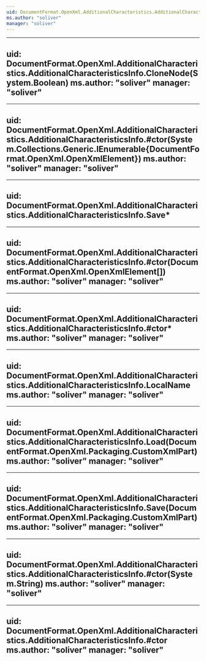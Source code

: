 ```yaml
---
uid: DocumentFormat.OpenXml.AdditionalCharacteristics.AdditionalCharacteristicsInfo
ms.author: "soliver"
manager: "soliver"
---
```


---
uid: DocumentFormat.OpenXml.AdditionalCharacteristics.AdditionalCharacteristicsInfo.CloneNode(System.Boolean)
ms.author: "soliver"
manager: "soliver"
---

---
uid: DocumentFormat.OpenXml.AdditionalCharacteristics.AdditionalCharacteristicsInfo.#ctor(System.Collections.Generic.IEnumerable{DocumentFormat.OpenXml.OpenXmlElement})
ms.author: "soliver"
manager: "soliver"
---

---
uid: DocumentFormat.OpenXml.AdditionalCharacteristics.AdditionalCharacteristicsInfo.Save*
---

---
uid: DocumentFormat.OpenXml.AdditionalCharacteristics.AdditionalCharacteristicsInfo.#ctor(DocumentFormat.OpenXml.OpenXmlElement[])
ms.author: "soliver"
manager: "soliver"
---

---
uid: DocumentFormat.OpenXml.AdditionalCharacteristics.AdditionalCharacteristicsInfo.#ctor*
ms.author: "soliver"
manager: "soliver"
---

---
uid: DocumentFormat.OpenXml.AdditionalCharacteristics.AdditionalCharacteristicsInfo.LocalName
ms.author: "soliver"
manager: "soliver"
---

---
uid: DocumentFormat.OpenXml.AdditionalCharacteristics.AdditionalCharacteristicsInfo.Load(DocumentFormat.OpenXml.Packaging.CustomXmlPart)
ms.author: "soliver"
manager: "soliver"
---

---
uid: DocumentFormat.OpenXml.AdditionalCharacteristics.AdditionalCharacteristicsInfo.Save(DocumentFormat.OpenXml.Packaging.CustomXmlPart)
ms.author: "soliver"
manager: "soliver"
---

---
uid: DocumentFormat.OpenXml.AdditionalCharacteristics.AdditionalCharacteristicsInfo.#ctor(System.String)
ms.author: "soliver"
manager: "soliver"
---

---
uid: DocumentFormat.OpenXml.AdditionalCharacteristics.AdditionalCharacteristicsInfo.#ctor
ms.author: "soliver"
manager: "soliver"
---
